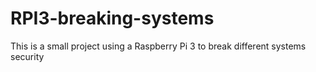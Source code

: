 # RPI3-breaking-systems
This is a small project using a Raspberry Pi 3 to break different systems security
